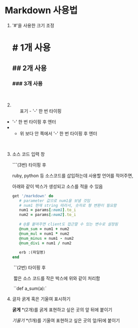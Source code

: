 #  Markdown 사용법

1. '#'을 사용한 크기 조정

   # # 1개 사용

   ## ## 2개 사용

   ### ### 3개 사용

<br>

2. <ul>표기
   - '-' 한 번 타이핑

- '-' 한 번 타이핑 후 엔터
- - 위 보다 안 쪽에서 '-' 한 번 타이핑 후 엔터

<br>

3. 소스 코드 입력 창 

   **```**(3번) 타이핑 후 

   ruby, python 등 소스코드를 삽입하는데 사용할 언어를 적어주면, 

   아래와 같이 박스가 생성되고 소스를 적을 수 있음 

    ```ruby
   get '/markdown' do
       # parameter 값으로 num1을 보낼 것임
       # num1 현재 string 따라서, 숫자로 형 변환이 필요함
       num1 = params[:num1].to_i
       num2 = params[:num2].to_i
       
       # @를 붙여주면 client도 접근할 수 있는 변수로 설정됨
       @num_sum = num1 + num2
       @num_mul = num1 * num2
       @num_minus = num1 - num2
       @num_divi = num1 / num2
       
       erb :(파일명)
   end
   ```



   ​	**``**(2번)  타이핑 후

   ​	짧은 소스 코드를 작은 박스에 위와 같이 처리함

   ​	``def a_sum(a):`



4. 글자 굵게 혹은 기울여 표시하기

   **굵게** *(2개)를 굵게 표현하고 싶은 곳의 앞 뒤에 붙이기

   *기울기* *(1개)를 기울여 표현하고 싶은 곳의 앞/뒤에 붙이기

